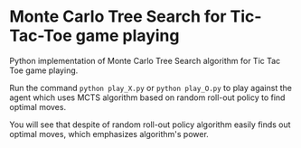 # Monte Carlo Tree Search for Tic-Tac-Toe game playing

Python implementation of Monte Carlo Tree Search algorithm for Tic Tac Toe game playing.

Run the command ```python play_X.py``` or ```python play_O.py``` to play against the agent which uses MCTS algorithm based on random roll-out policy to find optimal moves.

You will see that despite of random roll-out policy algorithm easily finds out optimal moves, which emphasizes algorithm's power.



